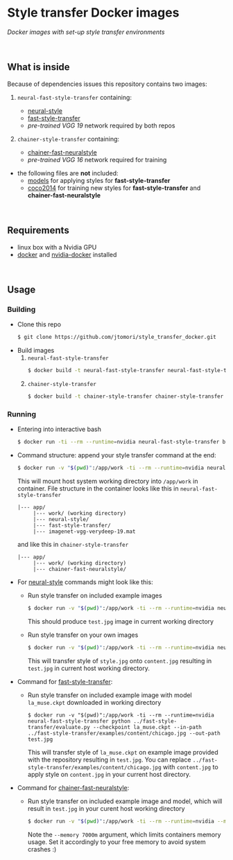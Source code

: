 # Style transfer Docker images
*Docker images with set-up style transfer environments*

<br>

## What is inside
Because of dependencies issues this repository contains two images:

1. `neural-fast-style-transfer` containing:
    * [neural-style](https://github.com/anishathalye/neural-style)
    * [fast-style-transfer](https://github.com/lengstrom/fast-style-transfer)
    * *pre-trained VGG 19* network required by both repos

2. `chainer-style-transfer` containing:
    * [chainer-fast-neuralstyle](https://github.com/yusuketomoto/chainer-fast-neuralstyle/tree/resize-conv)
    * *pre-trained VGG 16* network required for training

* the following files are **not** included:
    * [models](https://drive.google.com/drive/folders/0B9jhaT37ydSyRk9UX0wwX3BpMzQ?usp=sharing) for applying styles for **fast-style-transfer**
    * [coco2014](http://msvocds.blob.core.windows.net/coco2014/train2014.zip) for training new styles for **fast-style-transfer** and **chainer-fast-neuralstyle**

<br>

## Requirements
* linux box with a Nvidia GPU
* [docker](https://docs.docker.com/install/linux/docker-ce/ubuntu/) and [nvidia-docker](https://github.com/nvidia/nvidia-docker/wiki/Installation-(version-2.0)) installed

<br>

## Usage

### Building
* Clone this repo
    ```bash
    $ git clone https://github.com/jtomori/style_transfer_docker.git
    ```
* Build images
    1. `neural-fast-style-transfer`
        ```bash
        $ docker build -t neural-fast-style-transfer neural-fast-style-transfer
        ```
    2. `chainer-style-transfer`
        ```bash
        $ docker build -t chainer-style-transfer chainer-style-transfer
        ```

### Running
* Entering into interactive bash
    ```bash
    $ docker run -ti --rm --runtime=nvidia neural-fast-style-transfer bash
    ```

* Command structure: append your style transfer command at the end:
    ```bash
    $ docker run -v "$(pwd)":/app/work -ti --rm --runtime=nvidia neural-fast-style-transfer [your command here]
    ```
    This will mount host system working directory into `/app/work` in container. File structure in the container looks like this in `neural-fast-style-transfer`
    ```
    |--- app/
         |--- work/ (working directory)
         |--- neural-style/
         |--- fast-style-transfer/
         |--- imagenet-vgg-verydeep-19.mat
    ```
    and like this in `chainer-style-transfer`
    ```
    |--- app/
         |--- work/ (working directory)
         |--- chainer-fast-neuralstyle/
    ```
* For [neural-style](https://github.com/anishathalye/neural-style) commands might look like this:

    * Run style transfer on included example images
        ```bash
        $ docker run -v "$(pwd)":/app/work -ti --rm --runtime=nvidia neural-fast-style-transfer python ../neural-style/neural_style.py --network ../imagenet-vgg-verydeep-19.mat --content ../neural-style/examples/1-content.jpg --styles ../neural-style/examples/1-style.jpg --output test.jpg --iterations 10
        ```
        This should produce `test.jpg` image in current working directory

    * Run style transfer on your own images
        ```bash
        $ docker run -v "$(pwd)":/app/work -ti --rm --runtime=nvidia neural-fast-style-transfer python ../neural-style/neural_style.py --network ../imagenet-vgg-verydeep-19.mat --content content.jpg --styles style.jpg --output test.jpg --iterations 10
        ```
        This will transfer style of `style.jpg` onto `content.jpg` resulting in `test.jpg` in current host working directory.

* Command for [fast-style-transfer](https://github.com/lengstrom/fast-style-transfer):

    * Run style transfer on included example image with model `la_muse.ckpt` downloaded in working directory
        ```
        $ docker run -v "$(pwd)":/app/work -ti --rm --runtime=nvidia neural-fast-style-transfer python ../fast-style-transfer/evaluate.py --checkpoint la_muse.ckpt --in-path ../fast-style-transfer/examples/content/chicago.jpg --out-path test.jpg
        ```
        This will transfer style of `la_muse.ckpt` on example image provided with the repository resulting in `test.jpg`. You can replace `../fast-style-transfer/examples/content/chicago.jpg` with `content.jpg` to apply style on `content.jpg` in your current host directory.

* Command for [chainer-fast-neuralstyle](https://github.com/yusuketomoto/chainer-fast-neuralstyle/tree/resize-conv):

    * Run style transfer on included example image and model, which will result in `test.jpg` in your curent host working directory
        ```bash
        $ docker run -v "$(pwd)":/app/work -ti --rm --runtime=nvidia --memory 7000m chainer-style-transfer python3 ../chainer-fast-neuralstyle/generate.py ../chainer-fast-neuralstyle/sample_images/tubingen.jpg -m ../chainer-fast-neuralstyle/models/composition.model -o test.jpg -g 0
        ```
        Note the `--memory 7000m` argument, which limits containers memory usage. Set it accordingly to your free memory to avoid system crashes :)